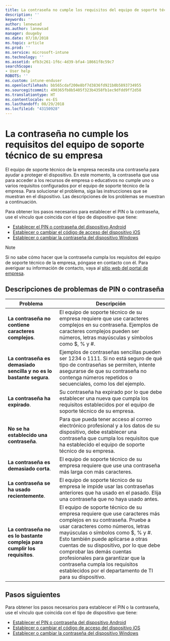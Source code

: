 ```yaml
---
title: La contraseña no cumple los requisitos del equipo de soporte técnico de su empresa | Microsoft Docs
description: ''
keywords: ''
author: lenewsad
ms.author: lanewsad
manager: dougeby
ms.date: 07/10/2018
ms.topic: article
ms.prod: ''
ms.service: microsoft-intune
ms.technology: ''
ms.assetid: efb3c261-1f6c-4d39-bfa4-18661f8c59c7
searchScope:
- User help
ROBOTS: ''
ms.custom: intune-enduser
ms.openlocfilehash: bb565cdaf200e8bf7d3836fd921b0b5893734955
ms.sourcegitcommit: 490365fb8b5405f323b4358fb1ec9dfdd9ff2d58
ms.translationtype: HT
ms.contentlocale: es-ES
ms.lasthandoff: 08/29/2018
ms.locfileid: "43150928"
---
```

# <a name="your-password-does-not-meet-your-company-supports-requirements"></a>La contraseña no cumple los requisitos del equipo de soporte técnico de su empresa

El equipo de soporte técnico de la empresa necesita una contraseña para ayudar a proteger el dispositivo. En este momento, la contraseña que usa para acceder a los recursos de empresa o educativos no cumple uno o varios requisitos configurados por el equipo de soporte técnico de la empresa. Para solucionar el problema, siga las instrucciones que se muestran en el dispositivo. Las descripciones de los problemas se muestran a continuación.

Para obtener los pasos necesarios para establecer el PIN o la contraseña, use el vínculo que coincida con el tipo de dispositivo que tiene:

- [Establecer el PIN o contraseña del dispositivo Android](set-your-pin-or-password-android.md)
- [Establecer o cambiar el código de acceso del dispositivo iOS](set-or-change-your-passcode-ios.md)
- [Establecer o cambiar la contraseña del dispositivo Windows](set-or-change-your-password-windows.md)

> [!NOTE]
> Si no sabe cómo hacer que la contraseña cumpla los requisitos del equipo de soporte técnico de la empresa, póngase en contacto con él. Para averiguar su información de contacto, vaya al [sitio web del portal de empresa](https://go.microsoft.com/fwlink/?linkid=2010980).

## <a name="pin-or-password-issue-descriptions"></a>Descripciones de problemas de PIN o contraseña

| **Problema** | **Descripción** |
|-----------------------------------------------------|------------------------------------------------------------------------------------------------------------------------------------------------------------------------------------------------------------------------------------------------------------------------------------------------------------------------------------------------------------|
| **La contraseña no contiene caracteres complejos**. | El equipo de soporte técnico de su empresa requiere que use caracteres complejos en su contraseña. Ejemplos de caracteres complejos pueden ser números, letras mayúsculas y símbolos como $, % y #. |
| **La contraseña es demasiado sencilla y no es lo bastante segura**. | Ejemplos de contraseñas sencillas pueden ser 1234 o 1111. Si no está seguro de qué tipo de contraseñas se permiten, intente asegurarse de que su contraseña no contenga números repetidos o secuenciales, como los del ejemplo. |
| **La contraseña ha expirado**. | Su contraseña ha expirado por lo que debe establecer una nueva que cumpla los requisitos establecidos por el equipo de soporte técnico de su empresa. |
| **No se ha establecido una contraseña**. | Para que pueda tener acceso al correo electrónico profesional y a los datos de su dispositivo, debe establecer una contraseña que cumpla los requisitos que ha establecido el equipo de soporte técnico de su empresa. |
| **La contraseña es demasiado corta**. | El equipo de soporte técnico de su empresa requiere que use una contraseña más larga con más caracteres. |
| **La contraseña se ha usado recientemente**. | El equipo de soporte técnico de su empresa le impide usar las contraseñas anteriores que ha usado en el pasado. Elija una contraseña que no haya usado antes. |
| **La contraseña no es lo bastante compleja para cumplir los requisitos**. | El equipo de soporte técnico de su empresa requiere que use caracteres más complejos en su contraseña. Pruebe a usar caracteres como números, letras mayúsculas o símbolos como $, % y #. Esto también puede aplicarse a otras cuentas de su dispositivo, por lo que debe comprobar las demás cuentas profesionales para garantizar que la contraseña cumpla los requisitos establecidos por el departamento de TI para su dispositivo. |

## <a name="next-steps"></a>Pasos siguientes

Para obtener los pasos necesarios para establecer el PIN o la contraseña, use el vínculo que coincida con el tipo de dispositivo que tiene:

- [Establecer el PIN o contraseña del dispositivo Android](set-your-pin-or-password-android.md)
- [Establecer o cambiar el código de acceso del dispositivo iOS](set-or-change-your-passcode-ios.md)
- [Establecer o cambiar la contraseña del dispositivo Windows](set-or-change-your-password-windows.md)

